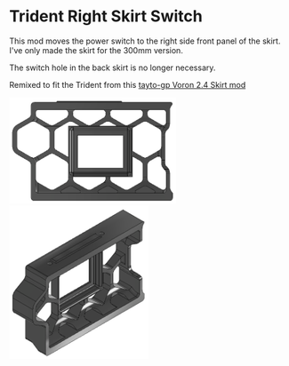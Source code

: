 # Trident Right Skirt Switch

This mod moves the power switch to the right side front panel of the skirt. I've only made the skirt for the 300mm version.

The switch hole in the back skirt is no longer necessary.

Remixed to fit the Trident from this [tayto-gp Voron 2.4 Skirt mod](../../tayto-chip/skirt_switch_mod)

<img src="Images/Front_View.png" width="300" alt="Front View">
<img src="Images/ISO_View.png" width="250" alt="ISO View">
